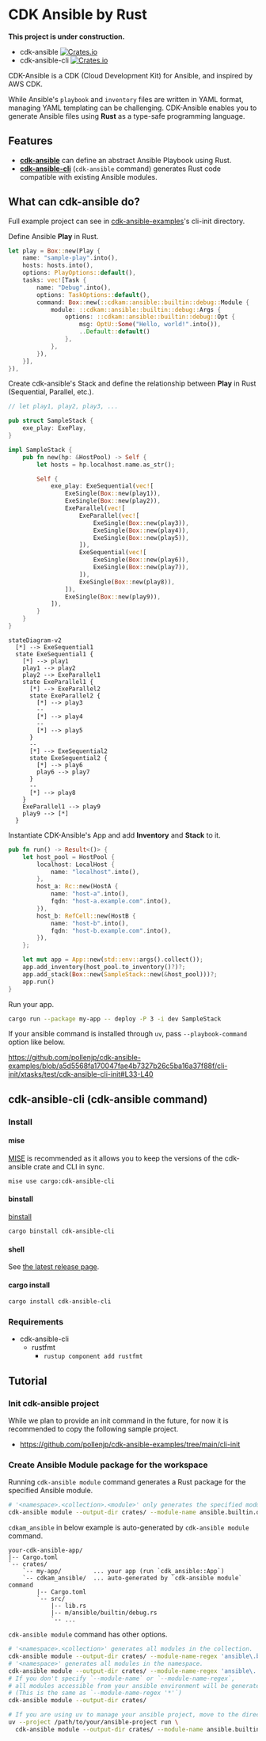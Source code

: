 # CDK Ansible by Rust

**This project is under construction.**

- cdk-ansible [![Crates.io][crates-badge-cdk-ansible]][crates-url-cdk-ansible]
- cdk-ansible-cli [![Crates.io][crates-badge-cdk-ansible-cli]][crates-url-cdk-ansible-cli]

[crates-badge-cdk-ansible]: https://img.shields.io/crates/v/cdk-ansible.svg
[crates-url-cdk-ansible]: https://crates.io/crates/cdk-ansible
[crates-badge-cdk-ansible-cli]: https://img.shields.io/crates/v/cdk-ansible-cli.svg
[crates-url-cdk-ansible-cli]: https://crates.io/crates/cdk-ansible-cli

CDK-Ansible is a CDK (Cloud Development Kit) for Ansible, and inspired by AWS CDK.

While Ansible's `playbook` and `inventory` files are written in YAML format, managing YAML templating can be challenging.
CDK-Ansible enables you to generate Ansible files using **Rust** as a type-safe programming language.

## Features

- [**cdk-ansible**](https://crates.io/crates/cdk-ansible) can define an abstract Ansible Playbook using Rust.
- [**cdk-ansible-cli**](https://crates.io/crates/cdk-ansible-cli) (`cdk-ansible` command) generates Rust code compatible with existing Ansible modules.

## What can cdk-ansible do?

Full example project can see in [cdk-ansible-examples](https://github.com/pollenjp/cdk-ansible-examples)'s cli-init directory.

Define Ansible **Play** in Rust.

```rust
let play = Box::new(Play {
    name: "sample-play".into(),
    hosts: hosts.into(),
    options: PlayOptions::default(),
    tasks: vec![Task {
        name: "Debug".into(),
        options: TaskOptions::default(),
        command: Box::new(::cdkam::ansible::builtin::debug::Module {
            module: ::cdkam::ansible::builtin::debug::Args {
                options: ::cdkam::ansible::builtin::debug::Opt {
                    msg: OptU::Some("Hello, world!".into()),
                    ..Default::default()
                },
            },
        }),
    }],
}),
```

Create cdk-ansible's Stack and define the relationship between **Play** in Rust (Sequential, Parallel, etc.).

```rust
// let play1, play2, play3, ...

pub struct SampleStack {
    exe_play: ExePlay,
}

impl SampleStack {
    pub fn new(hp: &HostPool) -> Self {
        let hosts = hp.localhost.name.as_str();

        Self {
            exe_play: ExeSequential(vec![
                ExeSingle(Box::new(play1)),
                ExeSingle(Box::new(play2)),
                ExeParallel(vec![
                    ExeParallel(vec![
                        ExeSingle(Box::new(play3)),
                        ExeSingle(Box::new(play4)),
                        ExeSingle(Box::new(play5)),
                    ]),
                    ExeSequential(vec![
                        ExeSingle(Box::new(play6)),
                        ExeSingle(Box::new(play7)),
                    ]),
                    ExeSingle(Box::new(play8)),
                ]),
                ExeSingle(Box::new(play9)),
            ]),
        }
    }
}
```

```mermaid
stateDiagram-v2
  [*] --> ExeSequential1
  state ExeSequential1 {
    [*] --> play1
    play1 --> play2
    play2 --> ExeParallel1
    state ExeParallel1 {
      [*] --> ExeParallel2
      state ExeParallel2 {
        [*] --> play3
        --
        [*] --> play4
        --
        [*] --> play5
      }
      --
      [*] --> ExeSequential2
      state ExeSequential2 {
        [*] --> play6
        play6 --> play7
      }
      --
      [*] --> play8
    }
    ExeParallel1 --> play9
    play9 --> [*]
  }
```

Instantiate CDK-Ansible's App and add **Inventory** and **Stack** to it.

```rust
pub fn run() -> Result<()> {
    let host_pool = HostPool {
        localhost: LocalHost {
            name: "localhost".into(),
        },
        host_a: Rc::new(HostA {
            name: "host-a".into(),
            fqdn: "host-a.example.com".into(),
        }),
        host_b: RefCell::new(HostB {
            name: "host-b".into(),
            fqdn: "host-b.example.com".into(),
        }),
    };

    let mut app = App::new(std::env::args().collect());
    app.add_inventory(host_pool.to_inventory()?)?;
    app.add_stack(Box::new(SampleStack::new(&host_pool)))?;
    app.run()
}
```

Run your app.

```bash
cargo run --package my-app -- deploy -P 3 -i dev SampleStack
```

If your ansible command is installed through `uv`, pass `--playbook-command` option like below.

<https://github.com/pollenjp/cdk-ansible-examples/blob/a5d5568fa170047fae4b7327b26c5ba16a37f88f/cli-init/xtasks/test/cdk-ansible-cli-init#L33-L40>

## cdk-ansible-cli (cdk-ansible command)

### Install

#### mise

[MISE](https://github.com/jdx/mise) is recommended as it allows you to keep the versions of the cdk-ansible crate and CLI in sync.

```bash
mise use cargo:cdk-ansible-cli
```

#### binstall

[binstall](https://crates.io/crates/cargo-binstall)

```bash
cargo binstall cdk-ansible-cli
```

#### shell

See [the latest release page](https://github.com/pollenjp/cdk-ansible/releases/latest).

#### cargo install

```bash
cargo install cdk-ansible-cli
```

### Requirements

- cdk-ansible-cli
  - rustfmt
    - `rustup component add rustfmt`

## Tutorial

### Init cdk-ansible project

While we plan to provide an init command in the future, for now it is recommended to copy the following sample project.

- <https://github.com/pollenjp/cdk-ansible-examples/tree/main/cli-init>

### Create Ansible Module package for the workspace

Running `cdk-ansible module` command generates a Rust package for the specified Ansible module.

```bash
# '<namespace>.<collection>.<module>' only generates the specified module.
cdk-ansible module --output-dir crates/ --module-name ansible.builtin.debug
```

`cdkam_ansible` in below example is auto-generated by `cdk-ansible module` command.

```text
your-cdk-ansible-app/
|-- Cargo.toml
`-- crates/
    `-- my-app/         ... your app (run `cdk_ansible::App`)
    `-- cdkam_ansible/  ... auto-generated by `cdk-ansible module` command
        |-- Cargo.toml
        `-- src/
            |-- lib.rs
            |-- m/ansible/builtin/debug.rs
            `-- ...
```

`cdk-ansible module` command has other options.

```bash
# '<namespace>.<collection>' generates all modules in the collection.
cdk-ansible module --output-dir crates/ --module-name-regex 'ansible\.builtin\..*'
# '<namespace>' generates all modules in the namespace.
cdk-ansible module --output-dir crates/ --module-name-regex 'ansible\..*'
# If you don't specify `--module-name` or `--module-name-regex`,
# all modules accessible from your ansible environment will be generated.
# (This is the same as `--module-name-regex '*'`)
cdk-ansible module --output-dir crates/

# If you are using uv to manage your ansible project, move to the directory or specify the `--project` option.
uv --project /path/to/your/ansible-project run \
  cdk-ansible module --output-dir crates/ --module-name ansible.builtin.debug
```
